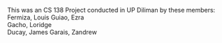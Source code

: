 This was an CS 138 Project conducted in UP Diliman by these members:
Fermiza, Louis
Guiao, Ezra   
Gacho, Loridge  
Ducay, James 
Garais, Zandrew 
